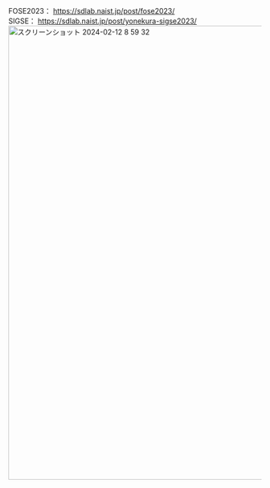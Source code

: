 FOSE2023：
https://sdlab.naist.jp/post/fose2023/ <br/>
SIGSE：
https://sdlab.naist.jp/post/yonekura-sigse2023/
<img width="905" alt="スクリーンショット 2024-02-12 8 59 32" src="https://github.com/mikiyonekura/Context-Aware-SATD-Detection-Tool/assets/125361876/1ade6b7d-1036-44b5-a19c-fd88c4ac6385">
